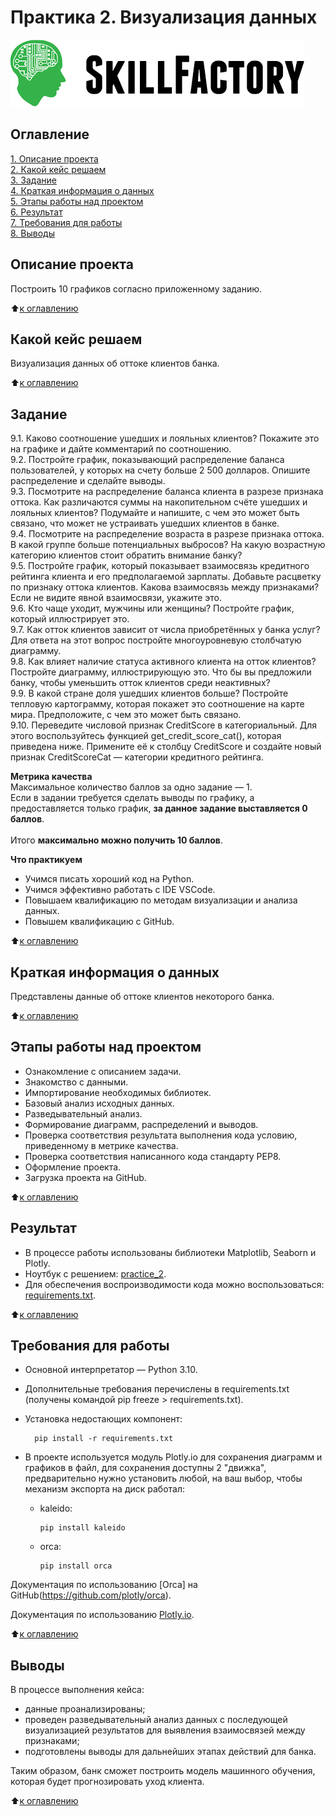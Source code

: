 # Практика 2. Визуализация данных

![SkillFactory](../images/sf_logo.png)

## Оглавление
[1. Описание проекта](https://github.com/costaM705/sf_data_science/tree/main/practice_2/README.md#Описание-проекта)   
[2. Какой кейс решаем](https://github.com/costaM705/sf_data_science/tree/main/practice_2/README.md#Какой-кейс-решаем)   
[3. Задание](https://github.com/costaM705/sf_data_science/tree/main/practice_2/README.md#Задание)   
[4. Краткая информация о данных](https://github.com/costaM705/sf_data_science/tree/main/practice_2/README.md#Краткая-информация-о-данных)   
[5. Этапы работы над проектом](https://github.com/costaM705/sf_data_science/tree/main/practice_2/README.md#Этапы_работы_над_проектом)   
[6. Результат](https://github.com/costaM705/sf_data_science/tree/main/practice_2/README.md#Результат)   
[7. Требования для работы](https://github.com/costaM705/sf_data_science/tree/main/practice_2/README.md#Требования-для-работы)   
[8. Выводы](https://github.com/costaM705/sf_data_science/tree/main/practice_2/README.md#Выводы)   

## Описание проекта
Построить 10 графиков согласно приложенному заданию.

:arrow_up:[к оглавлению](https://github.com/costaM705/sf_data_science/tree/main/practice_2/README.md#Оглавление)

## Какой кейс решаем
Визуализация данных об оттоке клиентов банка.

:arrow_up:[к оглавлению](https://github.com/costaM705/sf_data_science/tree/main/practice_2/README.md#Оглавление)

## Задание
9.1. Каково соотношение ушедших и лояльных клиентов? Покажите это на графике и дайте комментарий по соотношению.<br/>
9.2. Постройте график, показывающий распределение баланса пользователей, у которых на счету больше 2 500 долларов. Опишите распределение и сделайте выводы.<br/>
9.3. Посмотрите на распределение баланса клиента в разрезе признака оттока. Как различаются суммы на накопительном счёте ушедших и лояльных клиентов? Подумайте и напишите, с чем это может быть связано, что может не устраивать ушедших клиентов в банке.<br/>
9.4. Посмотрите на распределение возраста в разрезе признака оттока. В какой группе больше потенциальных выбросов? На какую возрастную категорию клиентов стоит обратить внимание банку?<br/>
9.5. Постройте график, который показывает взаимосвязь кредитного рейтинга клиента и его предполагаемой зарплаты. Добавьте расцветку по признаку оттока клиентов. Какова взаимосвязь между признаками? Если не видите явной взаимосвязи, укажите это.<br/>
9.6. Кто чаще уходит, мужчины или женщины? Постройте график, который иллюстрирует это.<br/>
9.7. Как отток клиентов зависит от числа приобретённых у банка услуг? Для ответа на этот вопрос постройте многоуровневую столбчатую диаграмму.<br/>
9.8. Как влияет наличие статуса активного клиента на отток клиентов? Постройте диаграмму, иллюстрирующую это. Что бы вы предложили банку, чтобы уменьшить отток клиентов среди неактивных?<br/>
9.9. В какой стране доля ушедших клиентов больше? Постройте тепловую картограмму, которая покажет это соотношение на карте мира. Предположите, с чем это может быть связано.<br/>
9.10. Переведите числовой признак CreditScore в категориальный. Для этого воспользуйтесь функцией get_credit_score_cat(), которая приведена ниже. Примените её к столбцу CreditScore и создайте новый признак CreditScoreCat — категории кредитного рейтинга.<br/>

**Метрика качества**  
Максимальное количество баллов за одно задание — 1.<br/>
Если в задании требуется сделать выводы по графику, а предоставляется только график, <b>за данное задание выставляется 0 баллов</b>.<br/>
<br/>
Итого <b>максимально можно получить 10 баллов</b>.<br/>

**Что практикуем**  
* Учимся писать хороший код на Python.
* Учимся эффективно работать с IDE VSCode.
* Повышаем квалификацию по методам визуализации и анализа данных.
* Повышем квалификацию с GitHub.

:arrow_up:[к оглавлению](https://github.com/costaM705/sf_data_science/tree/main/practice_2/README.md#Оглавление)

## Краткая информация о данных
Представлены данные об оттоке клиентов некоторого банка.

:arrow_up:[к оглавлению](https://github.com/costaM705/sf_data_science/tree/main/practice_2/README.md#Оглавление)

## Этапы работы над проектом
* Ознакомление с описанием задачи.
* Знакомство с данными.
* Импортирование необходимых библиотек.
* Базовый анализ исходных данных.
* Разведывательный анализ.
* Формирование диаграмм, распределений и выводов.
* Проверка соответствия результата выполнения кода условию, приведенному в метрике качества.
* Проверка соответствия написанного кода стандарту PEP8.
* Оформление проекта.
* Загрузка проекта на GitHub.


:arrow_up:[к оглавлению](https://github.com/costaM705/sf_data_science/tree/main/practice_2/README.md#Оглавление)

## Результат
* В процессе работы использованы библиотеки Matplotlib, Seaborn и Plotly.
* Ноутбук с решением: [practice_2](https://github.com/costaM705/sf_data_science/blob/main/practice_2/practice_2.ipynb).      
* Для обеспечения воспроизводимости кода можно воспользоваться: [requirements.txt](https://github.com/costaM705/sf_data_science/tree/main/practice_2/requirements.txt).

:arrow_up:[к оглавлению](https://github.com/costaM705/sf_data_science/tree/main/practice_2/README.md#Оглавление)

## Требования для работы
* Основной интерпретатор — Python 3.10.
* Дополнительные требования перечислены в requirements.txt (получены командой pip freeze > requirements.txt).
* Установка недостающих компонент:

        pip install -r requirements.txt

* В проекте используется модуль Plotly.io для сохранения диаграмм и графиков в файл, для сохранения доступны 2 "движка", предварительно нужно установить любой, на ваш выбор, чтобы механизм экспорта на диск работал:  
  * kaleido:

        pip install kaleido

  * orca:

        pip install orca   

Документация по использованию [Orca] на GitHub(https://github.com/plotly/orca).   

Документация по использованию [Plotly.io](https://plotly.github.io/plotly.py-docs/generated/plotly.io.write_image.html).   

:arrow_up:[к оглавлению](https://github.com/costaM705/sf_data_science/tree/main/practice_2/README.md#Оглавление)

## Выводы
В процессе выполнения кейса:

* данные проанализированы;
* проведен разведывательный анализ данных с последующей визуализацией результатов для выявления взаимосвязей между признаками;
* подготовлены выводы для дальнейших этапах действий для банка.

Таким образом, банк сможет построить модель машинного обучения, которая будет прогнозировать уход клиента.

:arrow_up:[к оглавлению](https://github.com/costaM705/sf_data_science/tree/main/practice_2/README.md#Оглавление)

